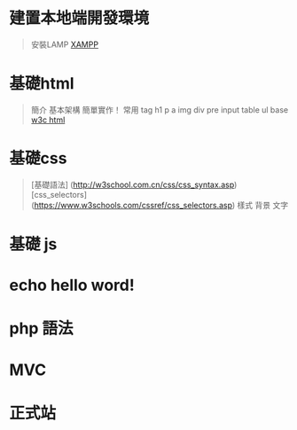 # 建置本地端開發環境
>安裝LAMP [XAMPP](https://www.apachefriends.org/zh_tw/download.html)
# 基礎html
> 簡介
> 基本架構 簡單實作！
> 常用 tag h1 p a img div pre input table ul base [w3c html](http://w3school.com.cn/html/html_basic.asp)
# 基礎css
> [基礎語法] (http://w3school.com.cn/css/css_syntax.asp)
> [css_selectors] (https://www.w3schools.com/cssref/css_selectors.asp)
> 樣式 背景 文字
# 基礎 js
# echo hello word!
# php 語法
# MVC
# 正式站
